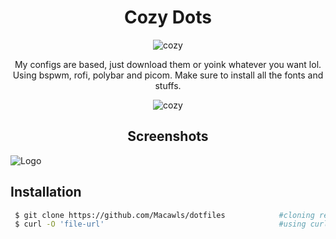 <h1 align="center">Cozy Dots</h1>

<p align="center">
  <img src="https://i.imgur.com/zOUwbVC.jpg?raw=true" alt="cozy"/>
</p>
<p align="center">
My configs are based, just download them or yoink whatever you want lol. 
<br /> Using bspwm, rofi, polybar and picom. Make sure to install all the fonts and stuffs. 
</p>
<p align="center">
  <img src="https://i.imgur.com/Ipj6MYa.gif?raw=true" alt="cozy"/>
</p>
<h2 align="center">Screenshots</h2>

![Logo](https://i.imgur.com/6pGzAgU.png)

## Installation

```bash
 $ git clone https://github.com/Macawls/dotfiles            #cloning repo
 $ curl -O 'file-url'                                       #using curl for specific files
```
